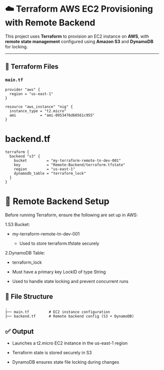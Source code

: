 # ☁️ Terraform AWS EC2 Provisioning with Remote Backend

This project uses **Terraform** to provision an EC2 instance on **AWS**, with **remote state management** configured using **Amazon S3** and **DynamoDB** for locking.

---

## 📄 Terraform Files

### `main.tf`

```hcl
provider "aws" {
  region = "us-east-1"
}

resource "aws_instance" "nig" {
  instance_type = "t2.micro"
  ami           = "ami-0953476d60561c955"
}
```

# backend.tf
```hcl
terraform {
  backend "s3" {
    bucket         = "my-terraform-remote-tn-dev-001"
    key            = "Remote-Backend/terraform.tfstate"
    region         = "us-east-1"
    dynamodb_table = "terraform_lock"
  }
}
```

# 🔐 Remote Backend Setup
Before running Terraform, ensure the following are set up in AWS:

1.S3 Bucket:
- my-terraform-remote-tn-dev-001

  - Used to store terraform.tfstate securely

2.DynamoDB Table:
- terraform_lock

 - Must have a primary key LockID of type String

 - Used to handle state locking and prevent concurrent runs

## 📁 File Structure
```
.
├── main.tf         # EC2 instance configuration
├── backend.tf      # Remote backend config (S3 + DynamoDB)
```

## ✅ Output
- Launches a t2.micro EC2 instance in the us-east-1 region

- Terraform state is stored securely in S3

- DynamoDB ensures state file locking during changes

